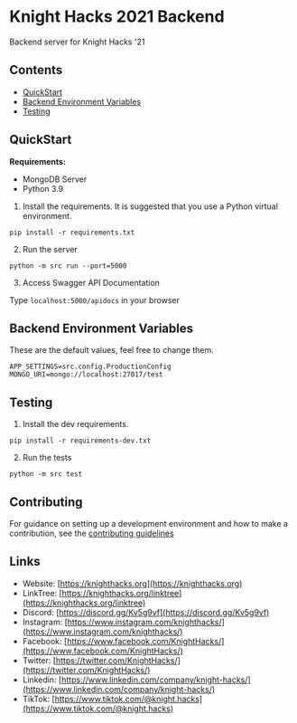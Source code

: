 # Knight Hacks 2021 Backend

Backend server for Knight Hacks '21

## Contents

- [QuickStart](#quickstart)
- [Backend Environment Variables](#backend-environment-variables)
- [Testing](#testing)


## QuickStart

**Requirements:**

- MongoDB Server
- Python 3.9

1. Install the requirements. It is suggested that you use a Python virtual environment.

`pip install -r requirements.txt`

2. Run the server

`python -m src run --port=5000`

3. Access Swagger API Documentation

Type `localhost:5000/apidocs` in your browser


## Backend Environment Variables

These are the default values, feel free to change them.

```
APP_SETTINGS=src.config.ProductionConfig
MONGO_URI=mongo://localhost:27017/test
```


## Testing

1. Install the dev requirements.

`pip install -r requirements-dev.txt`

2. Run the tests

`python -m src test`

## Contributing

For guidance on setting up a development environment and how to make a contribution, see the [contributing guidelines](./CONTRIBUTING.md)

## Links

- Website: [https://knighthacks.org](https://knighthacks.org)
- LinkTree: [https://knighthacks.org/linktree](https://knighthacks.org/linktree)
- Discord: [https://discord.gg/Kv5g9vf](https://discord.gg/Kv5g9vf)
- Instagram: [https://www.instagram.com/knighthacks/](https://www.instagram.com/knighthacks/)
- Facebook: [https://www.facebook.com/KnightHacks/](https://www.facebook.com/KnightHacks/)
- Twitter: [https://twitter.com/KnightHacks/](https://twitter.com/KnightHacks/)
- Linkedin: [https://www.linkedin.com/company/knight-hacks/](https://www.linkedin.com/company/knight-hacks/)
- TikTok: [https://www.tiktok.com/@knight.hacks](https://www.tiktok.com/@knight.hacks)
